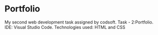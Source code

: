 # Portfolio
My second web development task assigned by codsoft. Task - 2:Portfolio. IDE: Visual Studio Code. Technologies used: HTML and CSS
